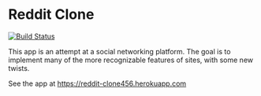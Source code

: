 # Reddit Clone #

[![Build Status](https://travis-ci.org/ptMcGit/reddit_clone.svg?branch=master)](https://travis-ci.org/ptMcGit/reddit_clone)

This app is an attempt at a social networking platform.
The goal is to implement many of the more recognizable features of sites, with some new twists.

See the app at <https://reddit-clone456.herokuapp.com>
